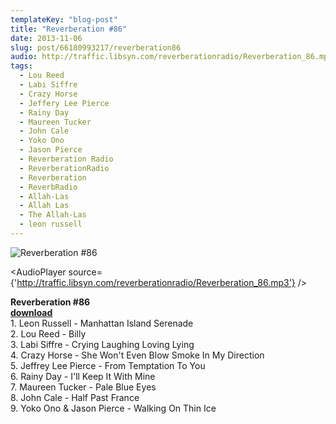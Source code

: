 ```yaml
---
templateKey: "blog-post"
title: "Reverberation #86"
date: 2013-11-06
slug: post/66180993217/reverberation86
audio: http://traffic.libsyn.com/reverberationradio/Reverberation_86.mp3
tags:
  - Lou Reed
  - Labi Siffre
  - Crazy Horse
  - Jeffery Lee Pierce
  - Rainy Day
  - Maureen Tucker
  - John Cale
  - Yoko Ono
  - Jason Pierce
  - Reverberation Radio
  - ReverberationRadio
  - Reverberation
  - ReverbRadio
  - Allah-Las
  - Allah Las
  - The Allah-Las
  - leon russell
---
```


![Reverberation #86](../images/4640f20a6efefb94628f9dfe28ad08a9458a7f84a9088e247b4fe6d8cd905691.jpg)

<AudioPlayer source={'http://traffic.libsyn.com/reverberationradio/Reverberation_86.mp3'} />

<p><strong>Reverberation #86<br /><a href="http://traffic.libsyn.com/reverberationradio/Reverberation_86.mp3" title="download">download<br /></a></strong>1. Leon Russell - Manhattan Island Serenade<br />2. Lou Reed - Billy<br />3. Labi Siffre - Crying Laughing Loving Lying<br />4. Crazy Horse - She Won't Even Blow Smoke In My Direction<br />5. Jeffrey Lee Pierce - From Temptation To You<br />6. Rainy Day - I'll Keep It With Mine<br />7. Maureen Tucker - Pale Blue Eyes<br />8. John Cale - Half Past France<br />9. Yoko Ono &amp; Jason Pierce - Walking On Thin Ice</p>
